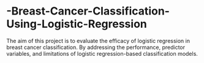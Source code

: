 # -Breast-Cancer-Classification-Using-Logistic-Regression
 The aim of this project is to evaluate the efficacy of logistic regression in breast cancer classification. By addressing the performance, predictor variables, and limitations of logistic regression-based classification models.
